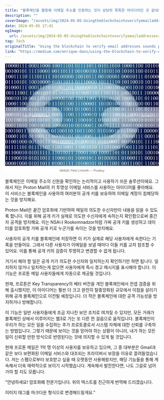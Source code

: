 ```yaml
---
title: "블록체인을 활용해 이메일 주소를 인증하는 것이 상당히 똑똑한 아이디어인 것 같네요"
description: ""
coverImage: "/assets/img/2024-05-05-Usingtheblockchaintoverifyemailaddressessoundsprettysmart_0.png"
date: 2024-05-05 17:41
ogImage: 
  url: /assets/img/2024-05-05-Usingtheblockchaintoverifyemailaddressessoundsprettysmart_0.png
tag: Tech
originalTitle: "Using the blockchain to verify email addresses sounds pretty smart"
link: "https://medium.com/enrique-dans/using-the-blockchain-to-verify-email-addresses-sounds-smart-1606aaf1636b"
---
```



![Using the blockchain to verify email addresses sounds pretty smart](/assets/img/2024-05-05-Usingtheblockchaintoverifyemailaddressessoundsprettysmart_0.png)

블록체인은 이메일 주소의 신원을 확인하는 논리적이고 사용하기 쉬운 솔루션이에요. 그래서 저는 Proton Mail의 키 투명성 이메일 서비스를 사용하는 아이디어를 좋아해요. 이 서비스는 블록체인을 사용하여 여러분의 공개 키를 보유하여 이메일 계정이 침해당하는 것을 방지해요.

Proton Mail은 끝간 암호화에 기반하여 메일의 의도한 수신자만이 내용을 읽을 수 있도록 합니다. 이를 위해 공개 키가 실제로 의도한 수신자에게 속하는지 확인함으로써 중간자 공격을 방지해요. 이는 NSA나 Roskomnadzor처럼 가짜 공개 키를 생성하고 데이터를 암호화할 가짜 공개 키로 누군가를 속이는 것을 방지해요.

사용자의 공개 키를 블록체인에 저장하면 이 키가 실제로 해당 사용자에게 속한다는 기록을 만들어요. 그래서 다른 사용자가 이메일을 보낼 때마다 이들 키를 교차 참조할 수 있어요. 이를 통해 공개 키의 검증이 투명하고 변경할 수 없게 됩니다.



거기서 해야 할 일은 공개 키가 의도한 수신자와 일치하는지 확인하기만 하면 됩니다. 일치하지 않거나 일치하는게 없으면 사용자에게 즉시 경고 메시지를 표시해야 합니다. 이 기능은 프로톤 메일 사용자들에게 자동으로 제공될 것입니다.

현재, 프로톤은 Key Transparency의 베타 버전을 개인 블록체인에서 컨셉 검증을 위해 출시했지만, 이 아이디어는 훨씬 더 크고 완전히 탈중앙화된 규모에서 이점을 살리기 위해 공개 블록체인으로 이전될 예정입니다. 더 작은 블록체인에 대한 공격 가능성을 방지하거나 방해합니다.

이 기능은 일반 사용자들에게 조금 지나친 보안 조치로 여겨질 수 있지만, 모든 거래가 블록체인 상에서 이루어지는 웹3로 가는 또 다른 한 걸음으로 움직입니다. 블록체인이 우리가 하는 모든 일을 수집하는 추가 프로토콜로서 시스템 자체에 대한 신뢰를 구축하는 방법입니다. 그렇기 때문에 보이는 것을 믿어야 하는 상황이 아니라, 내가 하는 모든 일이 신뢰할 만한 방식으로 반영된다는 것에 의지할 수 있게 될 것입니다.

현재 프로톤 메일은 1억 명 이상의 사용자를 보유하고 있으며, 그 중 대부분은 Gmail과 같은 보다 보편화된 이메일 서비스와 대조되는 프라이버시 보장을 이유로 끌려들었습니다. 저는 스팸으로부터 보호받고 싶을 때 오랫동안 사용해왔지만, 해당 기능들을 통해 계속해서 더욱 매력적으로 보이기 시작했습니다. 계속해서 발전한다면, 나도 그걸로 넘어가야 할 지도 모릅니다.



"안녕하세요! 암호화폐 전문가입니다. 위의 텍스트를 친근하게 번역해 드리겠습니다.

이미지 태그를 마크다운 형식으로 변경해드릴게요."